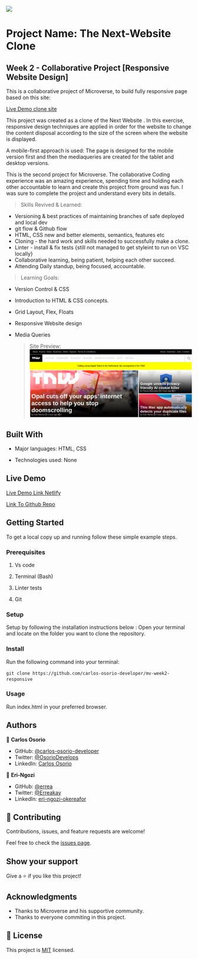 ![](https://img.shields.io/badge/Microverse-blueviolet)

# Project Name: The Next-Website Clone

## Week 2 - Collaborative Project [Responsive Website Design]

This is a collaborative project of Microverse, to build fully responsive page based on this  site:

[Live Demo clone site](https://perma.cc/M5ZV-Q2D6)

This project was created as a clone of the Next Website . In this exercise, responsive design techniques are applied in order for the website to change the content disposal according to the size of the screen where the website is displayed.

A mobile-first approach is used: The page is designed for the mobile version first and then the mediaqueries are created for the tablet and desktop versions.

This is the second project for Microverse.
The collaborative Coding experience was an amazing experience, spending time and holding each other accountable  to learn and  create this project from ground was fun. I was sure to complete the project and understand every bits in details.

> Skills Revived & Learned:

- Versioning & best practices of maintaining branches of safe deployed and local dev
- git flow & Github flow
- HTML, CSS new and better elements, semantics, features etc
- Cloning - the hard work and skills needed to successfully make a clone.
- Linter - install & fix tests {still not managed to get styleint to run on VSC locally}
- Collaborative learning, being patient, helping each other succeed.
- Attending Daily standup, being focused, accountable.

> Learning Goals:

- Version Control & CSS
- Introduction to HTML & CSS concepts.
- Grid Layout, Flex, Floats
- Responsive Website design
- Media Queries
  
  > Site Preview:
  ![screenshot](./app_screenshot.png)

## Built With

- Major languages: HTML, CSS
  
- Technologies used: None

## Live Demo

[Live Demo Link Netlify]()

[Link To Github Repo](https://carlos-osorio-developer.github.io/mv-week2-responsive/)

## Getting Started

To get a local copy up and running follow these simple example steps.

### Prerequisites

1. Vs code

2. Terminal (Bash)

3. Linter tests

4. Git

### Setup

Setup by  following the installation instructions below :
Open your terminal and locate on the folder you want to clone the repository.

### Install

Run the following command into your terminal:

```console
git clone https://github.com/carlos-osorio-developer/mv-week2-responsive
```

### Usage

Run index.html in your preferred browser.

## Authors

👤 **Carlos Osorio**

- GitHub: [@carlos-osorio-developer](https://github.com/carlos-osorio-developer)
- Twitter: [@OsorioDevelops](hhttps://twitter.com/@OsorioDevelops)
- LinkedIn: [Carlos Osorio](https://www.linkedin.com/in/carlos-osorio-developer/)

👤 **Eri-Ngozi**

- GitHub: [@errea](https://github.com/errea)
- Twitter: [@Erreakay](https://twitter.com/Erreakay)
- LinkedIn: [eri-ngozi-okereafor](https://www.linkedin.com/in/eri-ngozi-okereafor/)

## 🤝 Contributing

Contributions, issues, and feature requests are welcome!

Feel free to check the [issues page](./issues/).

## Show your support

Give a ⭐️ if you like this project!

## Acknowledgments

- Thanks to Microverse and his supportive community.
- Thanks to everyone commiting in this project.

## 📝 License

This project is [MIT](lic.url) licensed.

